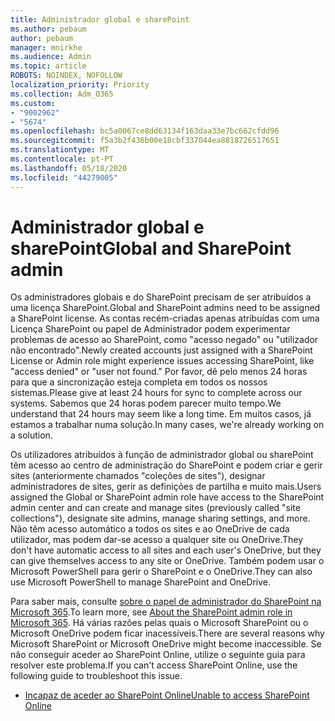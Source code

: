```yaml
---
title: Administrador global e sharePoint
ms.author: pebaum
author: pebaum
manager: mnirkhe
ms.audience: Admin
ms.topic: article
ROBOTS: NOINDEX, NOFOLLOW
localization_priority: Priority
ms.collection: Adm_O365
ms.custom:
- "9002962"
- "5674"
ms.openlocfilehash: bc5a0067ce8dd63134f163daa33e7bc662cfdd96
ms.sourcegitcommit: f5a3b2f436b00e18cbf337044ea8818726517651
ms.translationtype: MT
ms.contentlocale: pt-PT
ms.lasthandoff: 05/18/2020
ms.locfileid: "44279005"
---
```

# <a name="global-and-sharepoint-admin"></a><span data-ttu-id="2ee67-102">Administrador global e sharePoint</span><span class="sxs-lookup"><span data-stu-id="2ee67-102">Global and SharePoint admin</span></span>

<span data-ttu-id="2ee67-103">Os administradores globais e do SharePoint precisam de ser atribuídos a uma licença SharePoint.</span><span class="sxs-lookup"><span data-stu-id="2ee67-103">Global and SharePoint admins need to be assigned a SharePoint license.</span></span> <span data-ttu-id="2ee67-104">As contas recém-criadas apenas atribuídas com uma Licença SharePoint ou papel de Administrador podem experimentar problemas de acesso ao SharePoint, como "acesso negado" ou "utilizador não encontrado".</span><span class="sxs-lookup"><span data-stu-id="2ee67-104">Newly created accounts just assigned with a SharePoint License or Admin role might experience issues accessing SharePoint, like "access denied" or "user not found."</span></span> <span data-ttu-id="2ee67-105">Por favor, dê pelo menos 24 horas para que a sincronização esteja completa em todos os nossos sistemas.</span><span class="sxs-lookup"><span data-stu-id="2ee67-105">Please give at least 24 hours for sync to complete across our systems.</span></span> <span data-ttu-id="2ee67-106">Sabemos que 24 horas podem parecer muito tempo.</span><span class="sxs-lookup"><span data-stu-id="2ee67-106">We understand that 24 hours may seem like a long time.</span></span> <span data-ttu-id="2ee67-107">Em muitos casos, já estamos a trabalhar numa solução.</span><span class="sxs-lookup"><span data-stu-id="2ee67-107">In many cases, we're already working on a solution.</span></span>

<span data-ttu-id="2ee67-108">Os utilizadores atribuídos à função de administrador global ou sharePoint têm acesso ao centro de administração do SharePoint e podem criar e gerir sites (anteriormente chamados "coleções de sites"), designar administradores de sites, gerir as definições de partilha e muito mais.</span><span class="sxs-lookup"><span data-stu-id="2ee67-108">Users assigned the Global or SharePoint admin role have access to the SharePoint admin center and can create and manage sites (previously called "site collections"), designate site admins, manage sharing settings, and more.</span></span> <span data-ttu-id="2ee67-109">Não têm acesso automático a todos os sites e ao OneDrive de cada utilizador, mas podem dar-se acesso a qualquer site ou OneDrive.</span><span class="sxs-lookup"><span data-stu-id="2ee67-109">They don't have automatic access to all sites and each user's OneDrive, but they can give themselves access to any site or OneDrive.</span></span> <span data-ttu-id="2ee67-110">Também podem usar o Microsoft PowerShell para gerir o SharePoint e o OneDrive.</span><span class="sxs-lookup"><span data-stu-id="2ee67-110">They can also use Microsoft PowerShell to manage SharePoint and OneDrive.</span></span>

<span data-ttu-id="2ee67-111">Para saber mais, consulte [sobre o papel de administrador do SharePoint na Microsoft 365](https://docs.microsoft.com/sharepoint/sharepoint-admin-role).</span><span class="sxs-lookup"><span data-stu-id="2ee67-111">To learn more, see [About the SharePoint admin role in Microsoft 365](https://docs.microsoft.com/sharepoint/sharepoint-admin-role).</span></span>
<span data-ttu-id="2ee67-112">Há várias razões pelas quais o Microsoft SharePoint ou o Microsoft OneDrive podem ficar inacessíveis.</span><span class="sxs-lookup"><span data-stu-id="2ee67-112">There are several reasons why Microsoft SharePoint or Microsoft OneDrive might become inaccessible.</span></span> <span data-ttu-id="2ee67-113">Se não conseguir aceder ao SharePoint Online, utilize o seguinte guia para resolver este problema.</span><span class="sxs-lookup"><span data-stu-id="2ee67-113">If you can't access SharePoint Online, use the following guide to troubleshoot this issue.</span></span>

- [<span data-ttu-id="2ee67-114">Incapaz de aceder ao SharePoint Online</span><span class="sxs-lookup"><span data-stu-id="2ee67-114">Unable to access SharePoint Online</span></span>](https://docs.microsoft.com/sharepoint/troubleshoot/sharing-and-permissions/sharepoint-online-inaccessible)

